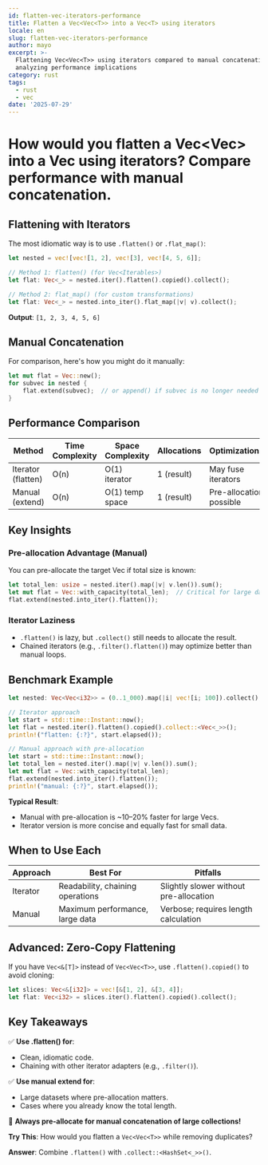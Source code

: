 ```yaml
---
id: flatten-vec-iterators-performance
title: Flatten a Vec<Vec<T>> into a Vec<T> using iterators
locale: en
slug: flatten-vec-iterators-performance
author: mayo
excerpt: >-
  Flattening Vec<Vec<T>> using iterators compared to manual concatenation,
  analyzing performance implications
category: rust
tags:
  - rust
  - vec
date: '2025-07-29'
---
```


# How would you flatten a Vec<Vec<T>> into a Vec<T> using iterators? Compare performance with manual concatenation.

## Flattening with Iterators

The most idiomatic way is to use `.flatten()` or `.flat_map()`:

```rust
let nested = vec![vec![1, 2], vec![3], vec![4, 5, 6]];

// Method 1: flatten() (for Vec<Iterables>)
let flat: Vec<_> = nested.iter().flatten().copied().collect();

// Method 2: flat_map() (for custom transformations)
let flat: Vec<_> = nested.into_iter().flat_map(|v| v).collect();
```

**Output**: `[1, 2, 3, 4, 5, 6]`

## Manual Concatenation

For comparison, here's how you might do it manually:

```rust
let mut flat = Vec::new();
for subvec in nested {
    flat.extend(subvec);  // or append() if subvec is no longer needed
}
```

## Performance Comparison

| Method | Time Complexity | Space Complexity | Allocations | Optimizations |
|--------|-----------------|------------------|-------------|---------------|
| Iterator (flatten) | O(n) | O(1) iterator | 1 (result) | May fuse iterators |
| Manual (extend) | O(n) | O(1) temp space | 1 (result) | Pre-allocation possible |

## Key Insights

### Pre-allocation Advantage (Manual)

You can pre-allocate the target Vec if total size is known:

```rust
let total_len: usize = nested.iter().map(|v| v.len()).sum();
let mut flat = Vec::with_capacity(total_len);  // Critical for large datasets
flat.extend(nested.into_iter().flatten());
```

### Iterator Laziness

- `.flatten()` is lazy, but `.collect()` still needs to allocate the result.
- Chained iterators (e.g., `.filter().flatten()`) may optimize better than manual loops.

## Benchmark Example

```rust
let nested: Vec<Vec<i32>> = (0..1_000).map(|i| vec![i; 100]).collect();

// Iterator approach
let start = std::time::Instant::now();
let flat = nested.iter().flatten().copied().collect::<Vec<_>>();
println!("flatten: {:?}", start.elapsed());

// Manual approach with pre-allocation
let start = std::time::Instant::now();
let total_len = nested.iter().map(|v| v.len()).sum();
let mut flat = Vec::with_capacity(total_len);
flat.extend(nested.into_iter().flatten());
println!("manual: {:?}", start.elapsed());
```

**Typical Result**:
- Manual with pre-allocation is ~10–20% faster for large Vecs.
- Iterator version is more concise and equally fast for small data.

## When to Use Each

| Approach | Best For | Pitfalls |
|----------|----------|----------|
| Iterator | Readability, chaining operations | Slightly slower without pre-allocation |
| Manual | Maximum performance, large data | Verbose; requires length calculation |

## Advanced: Zero-Copy Flattening

If you have `Vec<&[T]>` instead of `Vec<Vec<T>>`, use `.flatten().copied()` to avoid cloning:

```rust
let slices: Vec<&[i32]> = vec![&[1, 2], &[3, 4]];
let flat: Vec<i32> = slices.iter().flatten().copied().collect();
```

## Key Takeaways

✅ **Use .flatten() for**:
- Clean, idiomatic code.
- Chaining with other iterator adapters (e.g., `.filter()`).

✅ **Use manual extend for**:
- Large datasets where pre-allocation matters.
- Cases where you already know the total length.

🚀 **Always pre-allocate for manual concatenation of large collections!**

**Try This**: How would you flatten a `Vec<Vec<T>>` while removing duplicates?

**Answer**: Combine `.flatten()` with `.collect::<HashSet<_>>()`.
